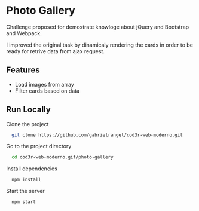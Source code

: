 
# Photo Gallery

Challenge proposed for demostrate knowloge about jQuery
and Bootstrap and Webpack.

I improved the original task by dinamicaly rendering the
cards in order to be ready for retrive data from ajax
request.
## Features

- Load images from array
- Filter cards based on data


## Run Locally

Clone the project

```bash
  git clone https://github.com/gabrielrangel/cod3r-web-moderno.git
```

Go to the project directory

```bash
  cd cod3r-web-moderno.git/photo-gallery
```

Install dependencies

```bash
  npm install
```

Start the server

```bash
  npm start
```

  